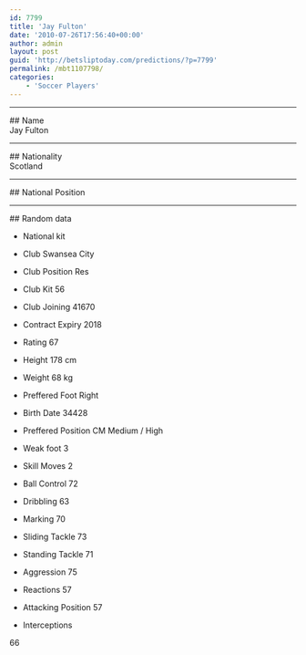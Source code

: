 ```yaml
---
id: 7799
title: 'Jay Fulton'
date: '2010-07-26T17:56:40+00:00'
author: admin
layout: post
guid: 'http://betsliptoday.com/predictions/?p=7799'
permalink: /mbt1107798/
categories:
    - 'Soccer Players'
---
```


- - - - - -

\## Name  
 Jay Fulton

- - - - - -

\## Nationality  
 Scotland

- - - - - -

\## National Position

- - - - - -

\## Random data

- National kit
- Club
 Swansea City

- Club Position
 Res

- Club Kit
 56

- Club Joining
 41670

- Contract Expiry
 2018

- Rating
 67

- Height
 178 cm

- Weight
 68 kg

- Preffered Foot
 Right

- Birth Date
 34428

- Preffered Position
 CM Medium / High

- Weak foot
 3

- Skill Moves
 2

- Ball Control
 72

- Dribbling
 63

- Marking
 70

- Sliding Tackle
 73

- Standing Tackle
 71

- Aggression
 75

- Reactions
 57

- Attacking Position
 57

- Interceptions

 66